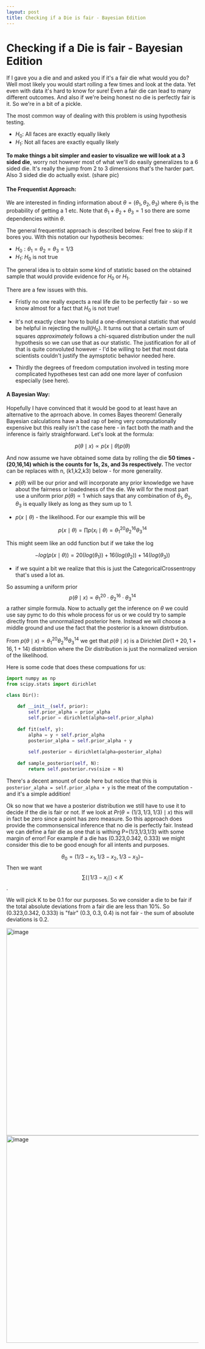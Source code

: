 ```yaml
---
layout: post
title: Checking if a Die is fair - Bayesian Edition
---
```


# Checking if a Die is fair - Bayesian Edition

If I gave you a die and and asked you if it's a fair die what would you do? Well most likely you would start rolling a few times and look at the data. Yet even with data it's hard to know for sure! Even a fair die can lead to many different outcomes. And also if we're being honest no die is perfectly fair is it. So we're in a bit of a pickle.

The most common way of dealing with this problem is using hypothesis testing.

- $H_0$: All faces are exactly equally likely
- $H_1$: Not all faces are exactly equally likely

**To make things a bit simpler and easier to visualize we will look at a 3 sided die**, worry not however most of what we'll do easily generalizes to a 6 sided die. It's really the jump from 2 to 3 dimensions that's the harder part. Also 3 sided die do actually exist. (share pic)


#### The Frequentist Approach:
We are interested in finding information about $\theta = (\theta_1, \theta_2, \theta_3)$ where $\theta_1$ is the probability of getting a 1 etc. Note that $\theta_1+\theta_2+\theta_3 = 1$ so there are some dependencies within $\theta$. 

The general frequentist approach is described below. Feel free to skip if it bores you. With this notation our hypothesis becomes:

- $H_0: \theta_1 =  \theta_2 =  \theta_3 = 1/3$
- $H_1$: $H_0$ is not true

The general idea is to obtain some kind of statistic based on the obtained sample that would provide evidence for $H_0$ or $H_1$. 

There are a few issues with this.

- Fristly no one really expects a real life die to be perfectly fair - so we know almost for a fact that $H_0$ is not true! 

- It's not exactly clear how to build a one-dimensional statistic that would be helpful in rejecting the null($H_0$). It turns out that a certain sum of squares _approximately_ follows a chi-squared distribution under the null hypothesis so we can use that as our statistic. The justification for all of that is quite convoluted however - I'd be willing to bet that most data scientists couldn't justify the aymsptotic behavior needed here. 

- Thirdly the degrees of freedom computation involved in testing more complicated hypotheses test can add one more layer of confusion especially (see here).

#### A Bayesian Way:
Hopefully I have convinced that it would be good to at least have an alternative to the aprroach above. In comes Bayes theorem! Generally Bayesian calculations have a bad rap of being very computationally expensive but this really isn't the case here - in fact both the math and the inference is fairly straighforward. Let's look at the formula:

$$p(\theta\mid x) \propto p(x\mid \theta) p(\theta) $$

And now assume we have obtained some data by rolling the die **50 times - (20,16,14) which is the counts for 1s, 2s, and 3s respectively.** The vector can be replaces with n, (k1,k2,k3) below - for more generality.

- $p(\theta)$ will be our prior and will incorporate any prior knowledge we have about the fairness or loadedness of the die. We will for the most part use a uniform prior $p(\theta) \propto 1$ which says that any combination of $\theta_1, \theta_2, \theta_3$ is equally likely as long as they sum up to 1.

- $p(x\mid \theta)$ - the likelihood. For our example this will be 

$$p(x\mid \theta)=\prod p(x_i\mid \theta) = \theta_1^{20}\theta_2^{16}\theta_3^{14}$$ 

This might seem like an odd function but if we take the log

$$-log(p(x\mid \theta)) = 20(log(\theta_1))+16(log(\theta_2))+14(log(\theta_3))$$ 

- if we squint a bit we realize that this is just the CategoricalCrossentropy that's used a lot as.


So assuming a uniform prior $$p(\theta\mid x) \propto \theta_1^{20}\cdot \theta_2^{16} \cdot \theta_3^{14}$$ a rather simple formula. Now to actually get the inference on $\theta$ we could use say pymc to do this whole process for us or we could try to sample directly from the unnormalized posterior here. Instead we will choose a middle ground and use the fact that the posterior is a known distrbution.


From $p(\theta\mid x) \propto \theta_1^{20}\theta_2^{16}\theta_3^{14}$ we get that $p(\theta\mid x)$ is a Dirichlet $Dir(1+20, 1+16, 1+14)$ distribtion where the Dir distribution is just the normalized version of the likelihood.

Here is some code that does these compuations for us:
```python
import numpy as np
from scipy.stats import dirichlet

class Dir():
    
    def __init__(self, prior):
        self.prior_alpha = prior_alpha
        self.prior = dirichlet(alpha=self.prior_alpha)
        
    def fit(self, y):
        alpha = y + self.prior_alpha
        posterior_alpha = self.prior_alpha + y
        
        self.posterior = dirichlet(alpha=posterior_alpha)
        
    def sample_posterior(self, N):
        return self.posterior.rvs(size = N)
```

There's a decent amount of code here but notice that this is `posterior_alpha = self.prior_alpha + y` is the meat of the computation - and it's a simple addition!

Ok so now that we have a posterior distribution we still have to use it to decide if the die is fair or not. If we look at $Pr(\theta=(1/3,1/3,1/3)\mid x)$ this will in fact be zero since a point has zero measure. So this approach does provide the commonsensical inference that no die is perfectly fair. Instead we can define a fair die as one that is withing P=(1/3,1/3,1/3) with some margin of error! For example if a die has (0.323,0.342, 0.333) we might consider this die to be good enough for all intents and purposes. 



$$ \theta_0 = (1/3-x_1,1/3-x_2,1/3-x_3) - $$ Then we want $$\sum(\mid 1/3-x_i\mid ) < K$$.

We will pick K to be 0.1 for our purposes. So we consider a die to be fair if the total absolute deviations from a fair die are less than 10%. So (0.323,0.342, 0.333) is "fair" (0.3, 0.3, 0.4) is not fair - the  sum of absolute deviations is 0.2.


<img width="542" alt="image" src="https://user-images.githubusercontent.com/13619417/183262187-3bc6de93-6d5b-47ad-9280-6da9e64b6720.png">


<img width="542" alt="image" src="https://user-images.githubusercontent.com/13619417/183262226-de587b2d-6835-41ef-b17e-68d552274fd9.png">



